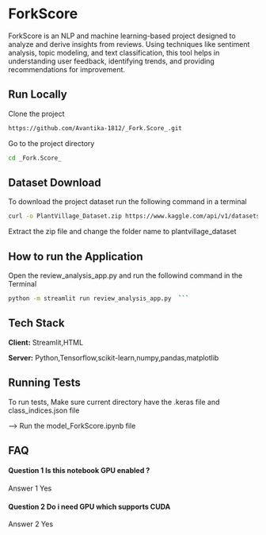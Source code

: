 # ForkScore
ForkScore is an NLP and machine learning-based project designed to analyze and derive insights from reviews. Using techniques like sentiment analysis, topic modeling, and text classification, this tool helps in understanding user feedback, identifying trends, and providing recommendations for improvement.
## Run Locally
Clone the project

```bash
https://github.com/Avantika-1812/_Fork.Score_.git
```
Go to the project directory

```bash
cd _Fork.Score_
```
## Dataset Download

To download the project dataset run the following command in a terminal  

```bash
curl -o PlantVillage_Dataset.zip https://www.kaggle.com/api/v1/datasets/download/abdallahalidev/plantvillage-dataset ```
```
Extract the zip file and change the folder name to plantvillage_dataset

## How to run the Application
Open the review_analysis_app.py and run the followind command in the Terminal
```bash
python -m streamlit run review_analysis_app.py  ```
```
## Tech Stack
**Client:** Streamlit,HTML

**Server:** Python,Tensorflow,scikit-learn,numpy,pandas,matplotlib

## Running Tests

To run tests, Make sure current directory have the .keras file and class_indices.json file 

--> Run the model_ForkScore.ipynb file 
## FAQ

#### Question 1 Is this notebook GPU enabled ?

Answer 1 Yes

#### Question 2 Do i need GPU which supports CUDA 

Answer 2 Yes

